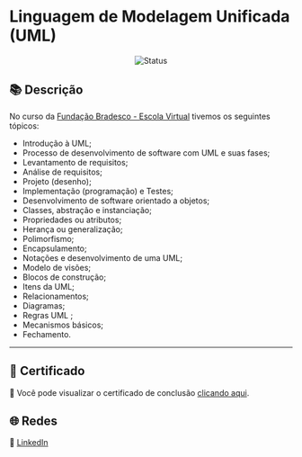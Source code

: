 # Linguagem de Modelagem Unificada (UML)

<div align="center">

![Status](https://img.shields.io/badge/Status-Concluído-%2300C851)
</div>

## 📚 Descrição

No curso da [Fundação Bradesco - Escola Virtual](https://lms.ev.org.br/mpls/Custom/Cds/COURSES/3242-UMLv2/curso/modulo-0.html) tivemos os seguintes tópicos:

- Introdução à UML;
- Processo de desenvolvimento de software com UML e suas fases;
- Levantamento de requisitos;
- Análise de requisitos;
- Projeto (desenho);
- Implementação (programação) e Testes;
- Desenvolvimento de software orientado a objetos;
- Classes, abstração e instanciação;
- Propriedades ou atributos;
- Herança ou generalização;
- Polimorfismo;
- Encapsulamento;
- Notações e desenvolvimento de uma UML;
- Modelo de visões;
- Blocos de construção;
- Itens da UML;
- Relacionamentos;
- Diagramas;
- Regras UML ;
- Mecanismos básicos;
- Fechamento.

---

## 📜 Certificado

🏅 Você pode visualizar o certificado de conclusão [clicando aqui](./certificado.pdf).




## 🌐 Redes

🔗 [LinkedIn](https://www.linkedin.com/in/diegommoreira-analista-dados) 
